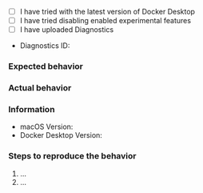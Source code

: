 <!--

************************************************************************************
*READ ME FIRST*

This repository is for reporting bugs with the Docker Desktop for Mac software,
which we respond to on a best-effort basis.

Support requests in this repository (i.e., trouble installing or using the
software) will be ignored, but personalized support is available to Docker Pro and
Team customers at https://hub.docker.com/support/desktop/, and community support is
available from the Docker community Slack (https://www.docker.com/docker-community).

Issues without a clear title, description, and diagnostics ID cannot be debugged,
and will be closed. See https://docs.docker.com/docker-for-mac/troubleshoot/#diagnose-and-feedback
for how to generate a diagnostics ID either from inside the app or from the command
line.
************************************************************************************

-->


<!-- Click these checkboxes after submitting, or place an "x" in them. -->
  - [ ] I have tried with the latest version of Docker Desktop
  - [ ] I have tried disabling enabled experimental features
  - [ ] I have uploaded Diagnostics
  - Diagnostics ID:

### Expected behavior

### Actual behavior

### Information
<!--
Please, help us understand the problem.  For instance:
  - Is it reproducible?
  - Is the problem new?
  - Did the problem appear with an update?
  - A reproducible case if this is a bug, Dockerfiles FTW.
-->
  - macOS Version:
  - Docker Desktop Version:

### Steps to reproduce the behavior
<!--
A reproducible case, Dockerfiles FTW.
-->

  1. ...
  2. ...
